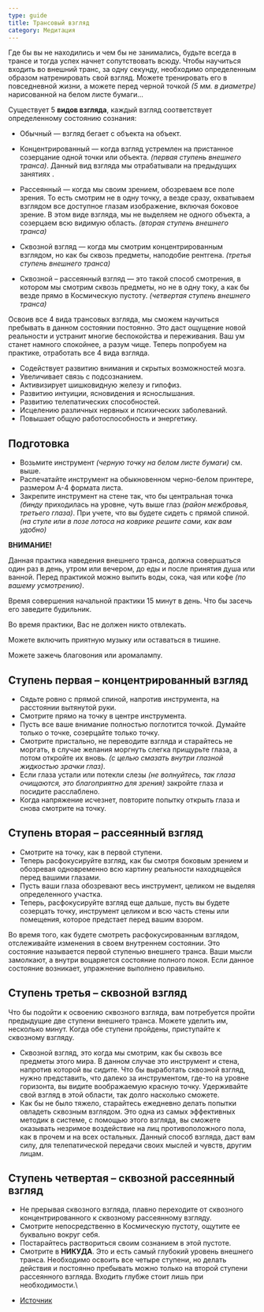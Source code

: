 ```yaml
---
type: guide
title: Трансовый взгляд
category: Медитация
---
```



Где бы вы не находились и чем бы не занимались, будьте всегда в трансе и тогда успех начнет сопутствовать всюду. Чтобы научиться входить во внешний транс, за одну секунду, необходимо определенным образом натренировать свой взгляд. Можете тренировать его в повседневной жизни, а можете перед черной точкой _(5 мм. в диаметре)_ нарисованной на белом листе бумаги…
 
Существует 5 **видов взгляда**, каждый взгляд соответствует определенному состоянию сознания:
 
  * Обычный — взгляд бегает с объекта на объект.
 
  * Концентрированный — когда взгляд устремлен на пристанное созерцание одной точки или объекта. _(первая ступень внешнего транса)_. Данный вид взгляда мы отрабатывали на предыдущих занятиях .
 
  * Рассеянный — когда мы своим зрением, обозреваем все поле зрения. То есть смотрим не в одну точку, а везде сразу, охватываем взглядом все доступное глазам изображение, включая боковое зрение. В этом виде взгляда, мы не выделяем не одного объекта, а созерцаем всю видимую область. _(вторая ступень внешнего транса)_
 
  * Сквозной взгляд — когда мы смотрим концентрированным взглядом, но как бы сквозь предметы, наподобие рентгена. _(третья ступень внешнего транса)_
 
  * Сквозной – рассеянный взгляд — это такой способ смотрения, в котором мы смотрим сквозь предметы, но не в одну току, а как бы везде прямо в Космическую пустоту. _(четвертая ступень внешнего транса)_
 
Освоив все 4 вида трансовых взгляда, мы сможем научиться пребывать в данном состоянии постоянно. Это даст ощущение новой реальности и устранит многие беспокойства и переживания. Ваш ум станет намного спокойнее, а разум чище. Теперь попробуем на практике, отработать все 4 вида взгляда.
 

 
  - Содействует развитию внимания и скрытых возможностей мозга.
  - Увеличивает связь с подсознанием.
  - Активизирует шишковидную железу и гипофиз.
  - Развитию интуиции, ясновидения и яснослышания.
  - Развитию телепатических способностей.
  - Исцелению различных нервных и психических заболеваний.
  - Повышает общую работоспособность и энергетику.
 
## Подготовка
  - Возьмите инструмент _(черную точку на белом листе бумаги)_ см. выше.
  - Распечатайте инструмент на обыкновенном черно-белом принтере, размером А-4 формата листа.
  - Закрепите инструмент на стене так, что бы центральная точка _(бинду_ приходилась на уровне, чуть выше глаз _(район межбровья, третьего глаза)_. При учете, что вы будете сидеть с прямой спиной. _(на стуле или в позе лотоса на коврике решите сами, как вам удобно)_
 
**ВНИМАНИЕ!**
 
Данная практика наведения внешнего транса, должна совершаться один раз в день, утром или вечером, до еды и после принятия душа или ванной. Перед практикой можно выпить воды, сока, чая или кофе _(по вашему усмотрению)_.
 
Время совершения начальной практики 15 минут в день. Что бы засечь его заведите будильник.
 
Во время практики, Вас не должен никто отвлекать.
 
Можете включить приятную музыку или оставаться в тишине.
 
Можете зажечь благовония или аромалампу.

## Ступень первая – концентрированный взгляд
  - Сядьте ровно с прямой спиной, напротив инструмента, на расстоянии вытянутой руки.
  - Смотрите прямо на точку в центре инструмента.
  - Пусть все ваше внимание полностью поглотится точкой. Думайте только о точке, созерцайте только точку.
  - Смотрите пристально, не переводите взгляда и старайтесь не моргать, в случае желания моргнуть слегка прищурьте глаза, а потом откройте их вновь. _(с целью смазать внутри глазной жидкостью зрачки глаз)_.
  - Если глаза устали или потекли слезы _(не волнуйтесь, так глаза очищаются, это благоприятно для зрения)_ закройте глаза и посидите расслаблено.
  - Когда напряжение исчезнет, повторите попытку открыть глаза и снова смотрите на точку.
 
## Ступень вторая – рассеянный взгляд
  - Смотрите на точку, как в первой ступени.
  - Теперь расфокусируйте взгляд, как бы смотря боковым зрением и обозревая одновременно всю картину реальности находящейся перед вашими глазами.
  - Пусть ваши глаза обозревают весь инструмент, целиком не выделяя определенного участка.
  - Теперь, расфокусируйте взгляд еще дальше, пусть вы будете созерцать точку, инструмент целиком и всю часть стены или помещения, которое предстает перед вашим взором.
 
Во время того, как будете смотреть расфокусированным взглядом, отслеживайте изменения в своем внутреннем состоянии. Это состояние называется первой ступенью внешнего транса. Ваши мысли замолкают, а внутри воцаряется состояние полного покоя. Если данное состояние возникает, упражнение выполнено правильно.

## Ступень третья – сквозной взгляд
Что бы подойти к освоению сквозного взгляда, вам потребуется пройти предыдущие две ступени внешнего транса. Можете уделить им, несколько минут. Когда обе ступени пройдены, приступайте к сквозному взгляду.
  - Сквозной взгляд, это когда мы смотрим, как бы сквозь все предметы этого мира. В данном случае это инструмент и стена, напротив которой вы сидите. Что бы выработать сквозной взгляд, нужно представить, что далеко за инструментом, где-то на уровне горизонта, вы видите воображаемую красную точку. Удерживайте свой взгляд в этой области, так долго насколько сможете.
  - Как бы не было тяжело, старайтесь ежедневно делать попытки овладеть сквозным взглядом. Это одна из самых эффективных методик в системе, с помощью этого взгляда, вы сможете оказывать незримое воздействие на лиц противоположного пола, как в прочем и на всех остальных. Данный способ взгляда, даст вам силу, для телепатической передачи своих мыслей и чувств, другим лицам.
 
## Ступень четвертая – сквозной рассеянный взгляд
 
  - Не прерывая сквозного взгляда, плавно переходите от сквозного концентрированного к сквозному рассеянному взгляду.
  - Смотрите непосредственно в Космическую пустоту, ощутите ее буквально вокруг себя.
  - Постарайтесь раствориться своим сознанием в этой пустоте.
  - Смотрите в **НИКУДА**. 
Это и есть самый глубокий уровень внешнего транса. Необходимо освоить все четыре ступени, но делать действия и постоянно пребывать можно только на второй ступени рассеянного взгляда.
  Входить глубже стоит лишь при необходимости.\\ 


  * [Источник](http://omkling.com/?p=3469)
